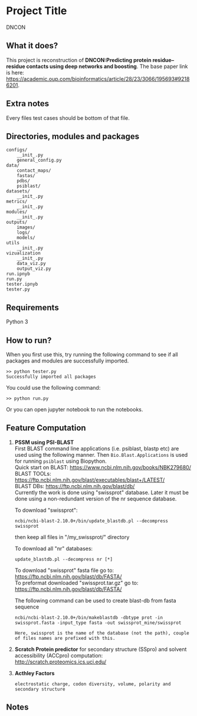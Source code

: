# Project Title
DNCON

## What it does?
This project is reconstruction of **DNCON:Predicting protein residue–residue contacts using deep networks and boosting**. The base paper link is here: https://academic.oup.com/bioinformatics/article/28/23/3066/195693#92186201.

## Extra notes
Every files test cases should be bottom of that file.

## Directories, modules and packages
```
configs/
    __init_.py
    general_config.py
data/
    contact_maps/
    fastas/
    pdbs/
    psiblast/
datasets/
    __init_.py
metrics/
    __init_.py
modules/
    __init_.py
outputs/
    images/
    logs/
    models/
utils
    __init_.py
vizualization
    __init_.py
    data_viz.py
    output_viz.py
run.ipnyb
run.py
tester.ipnyb
tester.py
```
## Requirements
Python 3

## How to run?
When you first use this, try running the following command to see if all packages and modules are successfully imported.
```
>> python tester.py
Successfully imported all packages
```
You could use the following command:
```
>> python run.py
```
Or you can open jupyter notebook to run the notebooks.

## Feature Computation
1. **PSSM using PSI-BLAST**<br />
    First BLAST command line applications (i.e. psiblast, blastp etc) are used using the following manner. Then ```Bio.Blast.Applications``` is used for running ```psiblast``` using Biopython.
    <br />
    Quick start on BLAST: https://www.ncbi.nlm.nih.gov/books/NBK279680/
    <br />
    BLAST TOOLs: https://ftp.ncbi.nlm.nih.gov/blast/executables/blast+/LATEST/ <br />
    BLAST DBs: https://ftp.ncbi.nlm.nih.gov/blast/db/ <br />
    Currently the work is done using "swissprot" database. Later it must be done using  a non-redundant version of the nr sequence database.
    <br />

    To download "swissprot":
    ```
    ncbi/ncbi-blast-2.10.0+/bin/update_blastdb.pl --decompress swissprot
    ```
    then keep all files in "/my_swissprot/" directory

    To download all "nr" databases: 
    ```
    update_blastdb.pl --decompress nr [*]
    ```

    To download "swissprot" fasta file go to: https://ftp.ncbi.nlm.nih.gov/blast/db/FASTA/ <br />
    To preformat downloaded "swissprot.tar.gz" go to: https://ftp.ncbi.nlm.nih.gov/blast/db/FASTA/ <br />

    The following command can be used to create blast-db from fasta sequence
    ```
    ncbi/ncbi-blast-2.10.0+/bin/makeblastdb -dbtype prot -in swissprot.fasta -input_type fasta -out swissprot_mine/swissprot

    Here, swissprot is the name of the database (not the path), couple of files names are prefixed with this.
    ```
2. **Scratch Protein predictor** for secondary structure (SSpro) and solvent accessibility (ACCpro) computation: http://scratch.proteomics.ics.uci.edu/

3. **Acthley Factors**
    ```
    electrostatic charge, codon diversity, volume, polarity and secondary structure
    ```


## Notes

